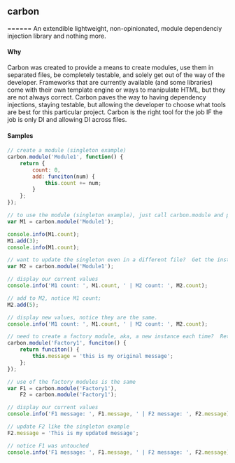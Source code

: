 ## carbon
======
An extendible lightweight, non-opinionated, module dependenciy injection library and nothing more.

#### Why

Carbon was created to provide a means to create modules, use them in separated files, be completely testable, and solely get out of the way of
the developer.  Frameworks that are currently available (and some libraries) come with their own template engine or ways to manipulate HTML, but 
they are not always correct.  Carbon paves the way to having dependency injections, staying testable, but allowing the developer to choose what 
tools are best for this particular project.  Carbon is the right tool for the job IF the job is only DI and allowing DI across files.

#### Samples
```javascript
// create a module (singleton example)
carbon.module('Module1', function() {
    return {
        count: 0,
        add: funciton(num) {
            this.count += num;
        }
    }; 
});

// to use the module (singleton example), just call carbon.module and pass only the name
var M1 = carbon.module('Module1');

console.info(M1.count);
M1.add(3);
console.info(M1.count);

// want to update the singleton even in a different file?  Get the instance just like the previous example, and use it, both will be updated
var M2 = carbon.module('Module1');

// display our current values
console.info('M1 count: ', M1.count, ' | M2 count: ', M2.count);

// add to M2, notice M1 count;
M2.add(5);

// display new values, notice they are the same.
console.info('M1 count: ', M1.count, ' | M2 count: ', M2.count);

// need to create a factory module, aka, a new instance each time?  Return a function instead of an object during module creation.
carbon.module('Factory1', funciton() {
    return funciton() {
        this.message = 'this is my original message';
    }; 
});

// use of the factory modules is the same
var F1 = carbon.module('Factory1'),
    F2 = carbon.module('Factory1');

// display our current values
console.info('F1 message: ', F1.message, ' | F2 message: ', F2.message);

// update F2 like the singleton example
F2.message = 'This is my updated message';

// notice F1 was untouched
console.info('F1 message: ', F1.message, ' | F2 message: ', F2.message);
```